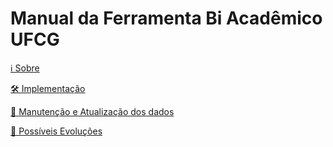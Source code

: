 # Manual da Ferramenta Bi Acadêmico UFCG

[ℹ️ Sobre](manual/about.md)

[🛠️ Implementação](manual/evolution.md)

[🔧 Manutenção e Atualização dos dados](manual/maintenance.md)

[🌱 Possíveis Evoluções](manual/evolution.md)
